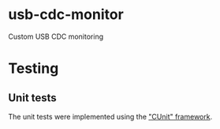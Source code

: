 # usb-cdc-monitor
Custom USB CDC monitoring

# Testing

## Unit tests
The unit tests were implemented using the ["CUnit" framework](http://cunit.sourceforge.net/).
